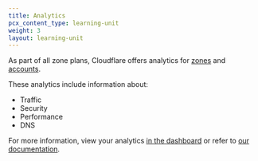 ```yaml
---
title: Analytics
pcx_content_type: learning-unit
weight: 3
layout: learning-unit
---
```


As part of all zone plans, Cloudflare offers analytics for [zones](/analytics/account-and-zone-analytics/zone-analytics/) and [accounts](/analytics/account-and-zone-analytics/account-analytics/).

These analytics include information about:

- Traffic
- Security
- Performance
- DNS

For more information, view your analytics [in the dashboard](https://dash.cloudflare.com/?to=/:account/:zone/analytics) or refer to [our documentation](/analytics/account-and-zone-analytics/).